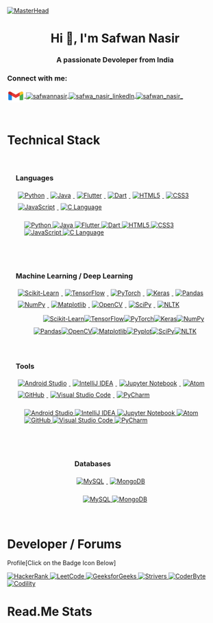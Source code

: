 
[![MasterHead](https://firebasestorage.googleapis.com/v0/b/flexi-coding.appspot.com/o/dempgi7-520f8d5f-63d4-4453-8822-dbc149ae27f8.gif?alt=media&token=91c0c7b2-93c3-4029-b011-1a8703c5730d)](https://rishavchanda.io)
<h1 align="center">Hi 👋, I'm Safwan Nasir</h1>
<h3 align="center">A passionate Devoleper from India</h3>



<!--<p align="left"> <a href="https://x.com/SafwanNasir49" target="blank"><img src="https://img.shields.io/twitter/follow/Safwan Nasir?logo=twitter&style=for-the-badge" alt="SafwanNasir"  </p>-->





<h3 align="left">Connect with me:</h3>
<p align="left">
    <a href="mailto:safwannasir49@gmail.com" target="blank">
        <img align="center" src="https://raw.githubusercontent.com/rahuldkjain/github-profile-readme-generator/master/src/images/icons/Social/gmail.svg" alt="safwannasir49@gmail.com" height="30" width="40" />
    </a>
    <a href="https://twitter.com/SafwanNasir49" target="blank">
        <img align="center" src="https://raw.githubusercontent.com/rahuldkjain/github-profile-readme-generator/master/src/images/icons/Social/twitter.svg" alt="safwannasir" height="30" width="40" />
    </a>
    <a href="https://linkedin.com/in/rishav-chanda-b89a791b3" target="blank">
        <img align="center" src="https://raw.githubusercontent.com/rahuldkjain/github-profile-readme-generator/master/src/images/icons/Social/linked-in-alt.svg" alt="safwa_nasir_linkedln" height="30" width="40" />
    </a>
    <a href="https://instagram.com/safwan_nasir_" target="blank">
        <img align="center" src="https://raw.githubusercontent.com/rahuldkjain/github-profile-readme-generator/master/src/images/icons/Social/instagram.svg" alt="safwan_nasir_" height="30" width="40" />
    </a>
</p>

<br>


# Technical Stack

<div style="display: flex; justify-content: center; align-items: center; flex-wrap: wrap;">
    <div style="margin: 20px;">
        <h3>Languages</h3>
        <a href="https://www.python.org/" target="_blank" rel="noopener noreferrer nofollow">
            <img src="https://skillicons.dev/icons?i=python" alt="Python" style="width: 50px; height: 50px; margin: 5px;">
        </a>
        <a href="https://www.java.com/" target="_blank" rel="noopener noreferrer nofollow">
            <img src="https://skillicons.dev/icons?i=java" alt="Java" style="width: 50px; height: 50px; margin: 5px;">
        </a>
        <a href="https://flutter.dev/" target="_blank" rel="noopener noreferrer nofollow">
            <img src="https://skillicons.dev/icons?i=flutter" alt="Flutter" style="width: 50px; height: 50px; margin: 5px;">
        </a>
        <a href="https://dart.dev/" target="_blank" rel="noopener noreferrer nofollow">
            <img src="https://skillicons.dev/icons?i=dart" alt="Dart" style="width: 50px; height: 50px; margin: 5px;">
        </a>
        <a href="https://developer.mozilla.org/en-US/docs/Web/HTML" target="_blank" rel="noopener noreferrer nofollow">
            <img src="https://skillicons.dev/icons?i=html" alt="HTML5" style="width: 50px; height: 50px; margin: 5px;">
        </a>
        <a href="https://developer.mozilla.org/en-US/docs/Web/CSS" target="_blank" rel="noopener noreferrer nofollow">
            <img src="https://skillicons.dev/icons?i=css" alt="CSS3" style="width: 50px; height: 50px; margin: 5px;">
        </a>
        <a href="https://developer.mozilla.org/en-US/docs/Web/JavaScript" target="_blank" rel="noopener noreferrer nofollow">
            <img src="https://skillicons.dev/icons?i=javascript" alt="JavaScript" style="width: 50px; height: 50px; margin: 5px;">
        </a>
        <a href="https://www.cprogramming.com/" target="_blank" rel="noopener noreferrer nofollow">
            <img src="https://skillicons.dev/icons?i=c" alt="C Language" style="width: 50px; height: 50px; margin: 5px;">
        </a>
        <div style="display: flex; justify-content: center; align-items: center; flex-wrap: wrap;">
    <div style="margin: 20px;">
        <a href="https://www.python.org/" target="_blank" rel="noopener noreferrer nofollow">
            <img src="https://img.shields.io/badge/Python-%233776AB.svg?style=for-the-badge&amp;logo=python&amp;logoColor=white" alt="Python">
        </a>
        <a href="https://www.java.com/" target="_blank" rel="noopener noreferrer nofollow">
            <img src="https://img.shields.io/badge/Java-%23FF5722.svg?style=for-the-badge&amp;logo=java&amp;logoColor=white" alt="Java">
        </a>
        <a href="https://flutter.dev/" target="_blank" rel="noopener noreferrer nofollow">
            <img src="https://img.shields.io/badge/Flutter-%2302569B.svg?style=for-the-badge&amp;logo=flutter&amp;logoColor=white" alt="Flutter">
        </a>
        <a href="https://dart.dev/" target="_blank" rel="noopener noreferrer nofollow">
            <img src="https://img.shields.io/badge/Dart-%230175C2.svg?style=for-the-badge&amp;logo=dart&amp;logoColor=white" alt="Dart">
        </a>
        <a href="https://developer.mozilla.org/en-US/docs/Web/HTML" target="_blank" rel="noopener noreferrer nofollow">
            <img src="https://img.shields.io/badge/HTML5-%23E34F26.svg?style=for-the-badge&amp;logo=html5&amp;logoColor=white" alt="HTML5">
        </a>
        <a href="https://developer.mozilla.org/en-US/docs/Web/CSS" target="_blank" rel="noopener noreferrer nofollow">
            <img src="https://img.shields.io/badge/CSS3-%231572B6.svg?style=for-the-badge&amp;logo=css3&amp;logoColor=white" alt="CSS3">
        </a>
        <a href="https://developer.mozilla.org/en-US/docs/Web/JavaScript" target="_blank" rel="noopener noreferrer nofollow">
            <img src="https://img.shields.io/badge/JavaScript-%23F7DF1E.svg?style=for-the-badge&amp;logo=javascript&amp;logoColor=white" alt="JavaScript">
        </a>
        <a href="https://www.cprogramming.com/" target="_blank" rel="noopener noreferrer nofollow">
            <img src="https://img.shields.io/badge/C-%2300599C.svg?style=for-the-badge&amp;logo=c&amp;logoColor=white" alt="C Language">
        </a>
    </div>
</div>
    </div>
  <div style="margin: 20px;">
        <h3>Machine Learning / Deep Learning</h3>
        <a href="https://scikit-learn.org/" target="_blank" rel="noopener noreferrer nofollow">
            <img src="https://icon.icepanel.io/Technology/svg/scikit-learn.svg" alt="Scikit-Learn" style="width: 50px; height: 50px; margin: 5px;">
        </a>
        <a href="https://icon.icepanel.io/Technology/svg/TensorFlow.svg" target="_blank" rel="noopener noreferrer nofollow">
            <img src="https://icon.icepanel.io/Technology/svg/TensorFlow.svg" alt="TensorFlow" style="width: 50px; height: 50px; margin: 5px;">
        </a>
        <a href="https://icon.icepanel.io/Technology/svg/PyTorch.svg" target="_blank" rel="noopener noreferrer nofollow">
            <img src="https://icon.icepanel.io/Technology/svg/PyTorch.svg" alt="PyTorch" style="width: 50px; height: 50px; margin: 5px;">
        </a>
        <a href="https://icon.icepanel.io/Technology/svg/Keras.svg" target="_blank" rel="noopener noreferrer nofollow">
            <img src="https://icon.icepanel.io/Technology/svg/Keras.svg" alt="Keras" style="width: 50px; height: 50px; margin: 5px;">
        </a>
        <a href="https://icon.icepanel.io/Technology/png-shadow-512/Pandas.png" target="_blank" rel="noopener noreferrer nofollow">
            <img src="https://icon.icepanel.io/Technology/png-shadow-512/Pandas.png" alt="Pandas" style="width: 50px; height: 50px; margin: 5px;">
        </a>
        <a href="https://icon.icepanel.io/Technology/svg/NumPy.svg" target="_blank" rel="noopener noreferrer nofollow">
            <img src="https://icon.icepanel.io/Technology/svg/NumPy.svg" alt="NumPy" style="width: 50px; height: 50px; margin: 5px;">
        </a>
        <a href="https://icon.icepanel.io/Technology/svg/Matplotlib.svg" target="_blank" rel="noopener noreferrer nofollow">
            <img src="https://icon.icepanel.io/Technology/svg/Matplotlib.svg" alt="Matplotlib" style="width: 50px; height: 50px; margin: 5px;">
        </a>
        <a href="https://icon.icepanel.io/Technology/svg/OpenCV.svg" target="_blank" rel="noopener noreferrer nofollow">
            <img src="https://icon.icepanel.io/Technology/svg/OpenCV.svg" alt="OpenCV" style="width: 50px; height: 50px; margin: 5px;">
        </a>
      <a href="https://icons.iconarchive.com/icons/simpleicons-team/simple/256/scipy-icon.png" target="_blank" rel="noopener noreferrer nofollow">
            <img src="https://icons.iconarchive.com/icons/simpleicons-team/simple/256/scipy-icon.png" alt="SciPy" style="width: 50px; height: 50px; margin: 5px;">
        </a>
        <a href="https://miro.medium.com/v2/resize:fit:1400/1*-dNH8WI8Oy3etClaRvRCgw.png" target="_blank" rel="noopener noreferrer nofollow">
            <img src="https://miro.medium.com/v2/resize:fit:1400/1*-dNH8WI8Oy3etClaRvRCgw.png" alt="NLTK" style="width: 70px; height: 50px; margin: 5px;">
        </a>
      <div style="display: flex; justify-content: center; align-items: center; flex-wrap: wrap;">
    <div style="margin: 20px;">
        </div>
        <a href="https://scikit-learn.org/" target="_blank" rel="noopener noreferrer nofollow">
            <img src="https://img.shields.io/badge/Scikit--Learn-%234AB471.svg?style=for-the-badge&amp;logo=scikit-learn&amp;logoColor=white" alt="Scikit-Learn">
        </a>
        <a href="https://www.tensorflow.org/" target="_blank" rel="noopener noreferrer nofollow">
            <img src="https://img.shields.io/badge/TensorFlow-%23FF6F00.svg?style=for-the-badge&amp;logo=TensorFlow&amp;logoColor=white" alt="TensorFlow">
        </a>
        <a href="https://pytorch.org/" target="_blank" rel="noopener noreferrer nofollow">
            <img src="https://img.shields.io/badge/PyTorch-%23EE4C2C.svg?style=for-the-badge&amp;logo=PyTorch&amp;logoColor=white" alt="PyTorch">
        </a>
        <a href="https://keras.io/" target="_blank" rel="noopener noreferrer nofollow">
            <img src="https://img.shields.io/badge/Keras-%23D00000.svg?style=for-the-badge&amp;logo=Keras&amp;logoColor=white" alt="Keras">
        </a>
          <a href="https://numpy.org/" target="_blank" rel="noopener noreferrer nofollow">
            <img src="https://img.shields.io/badge/NumPy-%23013243.svg?style=for-the-badge&amp;logo=numpy&amp;logoColor=white" alt="NumPy">
        </a>
        <a href="https://pandas.pydata.org/" target="_blank" rel="noopener noreferrer nofollow">
            <img src="https://img.shields.io/badge/Pandas-%23150458.svg?style=for-the-badge&amp;logo=pandas&amp;logoColor=white" alt="Pandas">
        </a>
        <a href="https://opencv.org/" target="_blank" rel="noopener noreferrer nofollow">
            <img src="https://img.shields.io/badge/OpenCV-%2312100E.svg?style=for-the-badge&amp;logo=opencv&amp;logoColor=white" alt="OpenCV">
        </a>
        <a href="https://matplotlib.org/" target="_blank" rel="noopener noreferrer nofollow">
            <img src="https://img.shields.io/badge/Matplotlib-%230076C6.svg?style=for-the-badge&amp;logo=matplotlib&amp;logoColor=white" alt="Matplotlib">
        </a>
        <a href="https://matplotlib.org/stable/tutorials/introductory/pyplot.html" target="_blank" rel="noopener noreferrer nofollow">
            <img src="https://img.shields.io/badge/Pyplot-%23FFD700.svg?style=for-the-badge&amp;logo=python&amp;logoColor=white" alt="Pyplot">
        </a>
        <a href="https://www.scipy.org/" target="_blank" rel="noopener noreferrer nofollow">
            <img src="https://img.shields.io/badge/SciPy-%230C5D8C.svg?style=for-the-badge&amp;logo=scipy&amp;logoColor=white" alt="SciPy">
        </a>
        <a href="https://www.nltk.org/" target="_blank" rel="noopener noreferrer nofollow">
            <img src="https://img.shields.io/badge/NLTK-%2342B029.svg?style=for-the-badge&amp;logo=nltk&amp;logoColor=white" alt="NLTK">
        </a>
        
    
</div>
    </div>
    <div style="margin: 20px;">
    <h3>Tools</h3>
    <a href="https://developer.android.com/studio" target="_blank" rel="noopener noreferrer nofollow">
        <img src="https://skillicons.dev/icons?i=androidstudio" alt="Android Studio" style="width: 50px; height: 50px; margin: 5px;">
    </a>
    <a href="https://www.jetbrains.com/idea/" target="_blank" rel="noopener noreferrer nofollow">
        <img src="https://skillicons.dev/icons?i=idea" alt="IntelliJ IDEA" style="width: 50px; height: 50px; margin: 5px;">
    </a>
    <a href="https://jupyter.org/" target="_blank" rel="noopener noreferrer nofollow">
        <img src="https://cdn.icon-icons.com/icons2/2667/PNG/512/jupyter_app_icon_161280.png" alt="Jupyter Notebook" style="width: 50px; height: 50px; margin: 5px;">
    </a>
    <a href="https://icon.icepanel.io/Technology/png-shadow-512/Atom.png" target="_blank" rel="noopener noreferrer nofollow">
        <img src="https://icon.icepanel.io/Technology/png-shadow-512/Atom.png" alt="Atom" style="width: 50px; height: 50px; margin: 5px;">
    </a>
    <a href="https://icon.icepanel.io/Technology/png-shadow-512/GitHub.png" target="_blank" rel="noopener noreferrer nofollow">
        <img src="https://icon.icepanel.io/Technology/png-shadow-512/GitHub.png" alt="GitHub" style="width: 50px; height: 50px; margin: 5px;">
    </a>
    <a href="https://code.visualstudio.com/" target="_blank" rel="noopener noreferrer nofollow">
        <img src="https://skillicons.dev/icons?i=vscode" alt="Visual Studio Code" style="width: 50px; height: 50px; margin: 5px;">
    </a>
    <a href="https://www.jetbrains.com/pycharm/" target="_blank" rel="noopener noreferrer nofollow">
        <img src="https://icon.icepanel.io/Technology/svg/PyCharm.svg" alt="PyCharm" style="width: 50px; height: 50px; margin: 5px;">
    </a>
        <div style="display: flex; justify-content: center; align-items: center; flex-wrap: wrap;">
    <div style="margin: 20px;">
        <a href="https://developer.android.com/studio" target="_blank" rel="noopener noreferrer nofollow">
            <img src="https://img.shields.io/badge/Android%20Studio-%233DDC84.svg?style=for-the-badge&amp;logo=android-studio&amp;logoColor=white" alt="Android Studio">
        </a>
        <a href="https://www.jetbrains.com/idea/" target="_blank" rel="noopener noreferrer nofollow">
            <img src="https://img.shields.io/badge/IntelliJ%20IDEA-%23000000.svg?style=for-the-badge&amp;logo=intellij-idea&amp;logoColor=white" alt="IntelliJ IDEA">
        </a>
        <a href="https://jupyter.org/" target="_blank" rel="noopener noreferrer nofollow">
            <img src="https://img.shields.io/badge/Jupyter-%23F37626.svg?style=for-the-badge&amp;logo=jupyter&amp;logoColor=white" alt="Jupyter Notebook">
        </a>
        <a href="https://atom.io/" target="_blank" rel="noopener noreferrer nofollow">
            <img src="https://img.shields.io/badge/Atom-%2366595C.svg?style=for-the-badge&amp;logo=atom&amp;logoColor=white" alt="Atom">
        </a>
        <a href="https://github.com/" target="_blank" rel="noopener noreferrer nofollow">
            <img src="https://img.shields.io/badge/GitHub-%23181717.svg?style=for-the-badge&amp;logo=github&amp;logoColor=white" alt="GitHub">
        </a>
        <a href="https://code.visualstudio.com/" target="_blank" rel="noopener noreferrer nofollow">
            <img src="https://img.shields.io/badge/Visual%20Studio%20Code-%23007ACC.svg?style=for-the-badge&amp;logo=visual-studio-code&amp;logoColor=white" alt="Visual Studio Code">
        </a>
        <a href="https://www.jetbrains.com/pycharm/" target="_blank" rel="noopener noreferrer nofollow">
            <img src="https://img.shields.io/badge/PyCharm-%23000000.svg?style=for-the-badge&amp;logo=pycharm&amp;logoColor=white" alt="PyCharm">
        </a>
    </div>
</div>
</div>
    <div style="margin: 20px;">
        <h3>Databases</h3>
        <a href="https://www.mysql.com/" target="_blank" rel="noopener noreferrer nofollow">
            <img src="https://skillicons.dev/icons?i=mysql" alt="MySQL" style="width: 50px; height: 50px; margin: 5px;">
        </a>
        <a href="https://www.mongodb.com/" target="_blank" rel="noopener noreferrer nofollow">
            <img src="https://skillicons.dev/icons?i=mongodb" alt="MongoDB" style="width: 50px; height: 50px; margin: 5px;">
        </a>
        <div style="display: flex; justify-content: center; align-items: center; flex-wrap: wrap;">
    <div style="margin: 20px;">
        <a href="https://www.mysql.com/" target="_blank" rel="noopener noreferrer nofollow">
            <img src="https://img.shields.io/badge/MySQL-%2300758F.svg?style=for-the-badge&amp;logo=mysql&amp;logoColor=white" alt="MySQL">
        </a>
        <a href="https://www.mongodb.com/" target="_blank" rel="noopener noreferrer nofollow">
            <img src="https://img.shields.io/badge/MongoDB-%234EA94B.svg?style=for-the-badge&amp;logo=mongodb&amp;logoColor=white" alt="MongoDB">
        </a>
    </div>
</div>
    </div>
</div>


# Developer / Forums

Profile[Click on the Badge Icon Below]

<a target="_blank" rel="noopener noreferrer nofollow" href="https://www.hackerrank.com/profile/safwannasir49">
    <img src="https://img.shields.io/badge/HackerRank-2EC866?style=for-the-badge&logo=hackerrank&logoColor=white" alt="HackerRank" />
</a>

<a target="_blank" rel="noopener noreferrer nofollow" href="https://leetcode.com/">
    <img src="https://img.shields.io/badge/LeetCode-FFA116?style=for-the-badge&logo=leetcode&logoColor=black" alt="LeetCode" />
</a>
<a target="_blank" rel="noopener noreferrer nofollow" href="https://www.geeksforgeeks.org/user/safwannasir49/?utm_source=geeksforgeeks&utm_medium=my_profile&utm_campaign=auth_user">
    <img src="https://img.shields.io/badge/GeeksforGeeks-0F9D58?style=for-the-badge&logo=geeksforgeeks&logoColor=white" alt="GeeksforGeeks" />
</a>
<a target="_blank" rel="noopener noreferrer nofollow" href="https://takeuforward.org/">
    <img src="https://img.shields.io/badge/Strivers-FF0000?style=for-the-badge&logo=strivers&logoColor=white" alt="Strivers" />
</a>
<a target="_blank" rel="noopener noreferrer nofollow" href="https://coderbyte.com/profile/safwannasir49">
    <img src="https://img.shields.io/badge/CoderByte-ADD8E6?style=for-the-badge&logo=coderbyte&logoColor=white" alt="CoderByte" />
</a>
<a target="_blank" rel="noopener noreferrer nofollow" href="https://app.codility.com/programmers/">
    <img src="https://img.shields.io/badge/Codility-black?style=for-the-badge" alt="Codility" />
</a>


# Read.Me Stats











